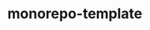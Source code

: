# monorepo-template

<!-- [![Build Status](https://img.shields.io/travis/rafamel/monorepo-template/master.svg)](https://travis-ci.org/rafamel/monorepo-template)
[![Coverage](https://img.shields.io/coveralls/rafamel/monorepo-template/master.svg)](https://coveralls.io/github/rafamel/monorepo-template)
[![License](https://img.shields.io/github/license/rafamel/monorepo-template.svg)](https://github.com/rafamel/monorepo-template/blob/master/LICENSE)

> Riseup monorepo template

## Packages -->

